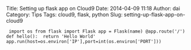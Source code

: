 Title: Setting up flask app on Cloud9
Date: 2014-04-09 11:18
Author: dai
Category: Tips
Tags: cloud9, flask, python
Slug: setting-up-flask-app-on-cloud9

` import os from flask import Flask app = Flask(name) @app.route('/') def hello():  return 'Hello World' app.run(host=os.environ['IP'],port=int(os.environ['PORT']))`
